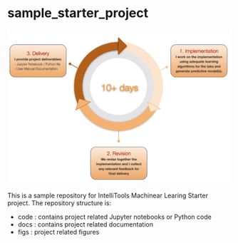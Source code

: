 # sample_starter_project

![sample](/pics/sample_starter_project.png)

This is a sample repository for IntelliTools Machinear Learing Starter project. The repository structure is:
  - code : contains project related Jupyter notebooks or Python code
  - docs : contains project related documentation 
  - figs : project related figures